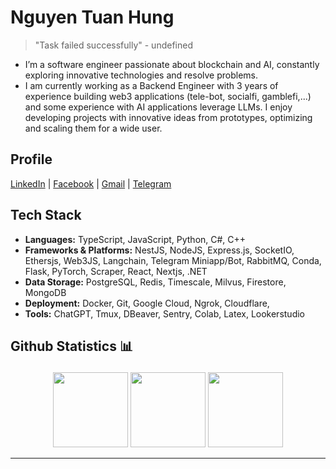 # Nguyen Tuan Hung

> "Task failed successfully" - undefined

- I’m a software engineer passionate about blockchain and AI, constantly exploring innovative technologies and resolve problems.
- I am currently working as a Backend Engineer with 3 years of experience building web3 applications (tele-bot, socialfi, gamblefi,...) and some experience with AI applications leverage LLMs. I enjoy developing projects with innovative ideas from prototypes, optimizing and scaling them for a wide user.

## Profile

[LinkedIn](https://linkedin.com/in/hunglhp1998) | [Facebook](https://fb.com/hunglhp1998) | [Gmail](mailto:hunglhp1998@gmail.com) | [Telegram](https://t.me/Oxtardis)

## Tech Stack
- **Languages:** TypeScript, JavaScript, Python, C#, C++
- **Frameworks & Platforms:** NestJS, NodeJS, Express.js, SocketIO, Ethersjs, Web3JS, Langchain, Telegram Miniapp/Bot, RabbitMQ, Conda, Flask, PyTorch, Scraper, React, Nextjs, .NET
- **Data Storage:** PostgreSQL, Redis, Timescale, Milvus, Firestore, MongoDB
- **Deployment:** Docker, Git, Google Cloud, Ngrok, Cloudflare, 
- **Tools:** ChatGPT, Tmux, DBeaver, Sentry, Colab, Latex, Lookerstudio

<!-- 
## Profile 

[![Linkedin Badge](https://img.shields.io/badge/-Linkedin-white?style=for-the-badge&logo=linkedin&logoColor=blue&link=https://www.linkedin.com/in/hunglhp1998)](https://www.linkedin.com/in/hunglhp1998)
[![Facebook Badge](https://img.shields.io/badge/-Facebook-0066FF?style=for-the-badge&logo=facebook&logoColor=white&link=https://www.facebook.com/hunglhp1998/)](https://www.facebook.com/hunglhp1998/)
[![Gmail Badge](https://img.shields.io/badge/-Gmail-c14438?style=for-the-badge&logo=Gmail&logoColor=white&link=mailto:hunglhp1998@gmail.com)](mailto:hunglhp1998@gmail.com)
[![Telegram Badge](https://img.shields.io/badge/Telegram-2CA5E0?style=for-the-badge&logo=telegram&logoColor=white&link=https://t.me/Oxtardis)](https://t.me/Oxtardis)
[![Leetcode Badge](https://img.shields.io/badge/-Leetcode-FF6600?style=flat-square&logo=leetcode&logoColor=white&link=https://leetcode.com/hunglhp1998)](https://leetcode.com/hunglhp1998)

### Languages

![TypeScript](https://img.shields.io/badge/typescript-%23007ACC.svg?style=for-the-badge&logo=typescript&logoColor=white)
![JavaScript](https://img.shields.io/badge/-JavaScript-black?style=for-the-badge&logo=javascript)
![Python](https://img.shields.io/badge/python-3670A0?style=for-the-badge&logo=python&logoColor=ffdd54)
![C#](https://img.shields.io/badge/C%23-239120?style=for-the-badge&logo=csharp&logoColor=white)
![C++](https://img.shields.io/badge/c++-%2300599C.svg?style=for-the-badge&logo=c%2B%2B&logoColor=white)

### Data Storage
![PostgreSQL](https://img.shields.io/badge/PostgreSQL-316192?style=for-the-badge&logo=postgresql&logoColor=white)
![Redis](https://img.shields.io/badge/redis-%23DD0031.svg?style=for-the-badge&logo=redis&logoColor=white)
![MongoDB](https://img.shields.io/badge/MongoDB-%234ea94b.svg?style=for-the-badge&logo=mongodb&logoColor=white)
![Firestore](https://img.shields.io/badge/firestore-ffca28?style=for-the-badge&logo=firebase&logoColor=black)
![Timescale](https://img.shields.io/badge/TimescaleDB-003B77?style=for-the-badge&logo=timescale&logoColor=white)
![Milvus](https://img.shields.io/badge/milvus-1234?style=for-the-badge&logo=milvus&color=blue)

### Frameworks, Platforms and Libraries
![NestJS](https://img.shields.io/badge/nestjs-%23E0234E.svg?style=for-the-badge&logo=nestjs&logoColor=white)
![NodeJS](https://img.shields.io/badge/node.js-6DA55F?style=for-the-badge&logo=node.js&logoColor=white)
![Express.js](https://img.shields.io/badge/express.js-%23404d59.svg?style=for-the-badge&logo=express&logoColor=%2361DAFB)
![SocketIO](https://img.shields.io/badge/Socket.io-010101?&style=for-the-badge&logo=Socket.io&logoColor=white)
![Ethersjs](https://img.shields.io/badge/ethers-12?style=for-the-badge&logo=ethers&logoColor=%232535A0&color=white)
![Web3JS](https://img.shields.io/badge/web3%20js-F16822?style=for-the-badge&logo=web3.js&logoColor=white)
![Langchain](https://img.shields.io/badge/langchain-1C3C3C?style=for-the-badge&logo=langchain&logoColor=white)
![Telegram Bot](https://img.shields.io/badge/telegrambot-12?style=for-the-badge&logo=telegram&logoColor=white&color=blue)
![RabbitMQ](https://img.shields.io/badge/rabbitmq-%23FF6600.svg?&style=for-the-badge&logo=rabbitmq&logoColor=white)
![JWT](https://img.shields.io/badge/JWT-000000?style=for-the-badge&logo=JSON%20web%20tokens&logoColor=white)
![RapidAPI](https://img.shields.io/badge/rapid-12?style=for-the-badge&logo=rapid&logoColor=%230055DA&color=black)
![Conda](https://img.shields.io/badge/Anaconda-%2344A833.svg?style=for-the-badge&logo=anaconda&logoColor=white)
![Flask](https://img.shields.io/badge/Flask-000000?style=for-the-badge&logo=flask&logoColor=white)
![NumPy](https://img.shields.io/badge/numpy-%23013243.svg?style=for-the-badge&logo=numpy&logoColor=white)
![PyTorch](https://img.shields.io/badge/PyTorch-%23EE4C2C.svg?style=for-the-badge&logo=PyTorch&logoColor=white)
![Scraper](https://img.shields.io/badge/Scrapy-60A839?style=for-the-badge&logo=scrapy&logoColor=white)
![React](https://img.shields.io/badge/-React-CC0000?style=for-the-badge&logo=react)
![.NET](https://img.shields.io/badge/.NET-512BD4?style=for-the-badge&logo=dotnet&logoColor=white)


### Devops
![Docker](https://img.shields.io/badge/-Docker-0000BB?style=for-the-badge&logo=docker)
![Shell Script](https://img.shields.io/badge/shell_script-%23121011.svg?style=for-the-badge&logo=gnu-bash&logoColor=white)
![Git](https://img.shields.io/badge/-Git-996600?style=for-the-badge&logo=git)
![GitLab](https://img.shields.io/badge/GitLab-330F63?style=for-the-badge&logo=gitlab&logoColor=white)
![Google Cloud](https://img.shields.io/badge/GoogleCloud-%234285F4.svg?style=for-the-badge&logo=google-cloud&logoColor=white)
![Ngrok](https://img.shields.io/badge/ngrok-140648?style=for-the-badge&logo=Ngrok&logoColor=white)
![Cloudflare](https://img.shields.io/badge/Cloudflare-F38020?style=for-the-badge&logo=Cloudflare&logoColor=white)
![Rancher](https://img.shields.io/badge/Rancher-0075A8?style=for-the-badge&logo=rancher&logoColor=white)


### Tools
![Tmux](https://img.shields.io/badge/tmux-1BB91F?style=for-the-badge&logo=tmux&logoColor=white)
![DBeaver](https://img.shields.io/badge/dbeaver-382923?style=for-the-badge&logo=dbeaver&logoColor=white)
![Jupyter](https://img.shields.io/badge/Jupyter-F37626.svg?&style=for-the-badge&logo=Jupyter&logoColor=white)
![AnyDesk](https://img.shields.io/badge/anydesk-12?style=for-the-badge&logo=anydesk&logoColor=%23EF443B&color=orange)
![Sentry](https://img.shields.io/badge/Sentry-black?style=for-the-badge&logo=Sentry&logoColor=#362D59)
![Lookerstudio](https://img.shields.io/badge/googledatastudio-12?style=for-the-badge&logo=googledatastudio&logoColor=%23669DF6&color=white)
![ChatGPT](https://img.shields.io/badge/ChatGPT-74aa9c?style=for-the-badge&logo=openai&logoColor=white)
![Colab](https://img.shields.io/badge/Colab-F9AB00?style=for-the-badge&logo=googlecolab&color=525252)
![ESLint](https://img.shields.io/badge/eslint-3A33D1?style=for-the-badge&logo=eslint&logoColor=white)
![Markdown](https://img.shields.io/badge/Markdown-000000?style=for-the-badge&logo=markdown&logoColor=white)
![Latex](https://img.shields.io/badge/LaTeX-47A141?style=for-the-badge&logo=LaTeX&logoColor=white)
 <br /> <br />
 -->

 

## <p>Github Statistics 📊</p>

<div align="center">
<img height="120px" src="https://streak-stats.demolab.com?user=kiyoshitaro&theme=gruvbox&date_format=j%2Fn%5B%2FY%5D" />
<img height="120px" src="https://github-readme-stats.vercel.app/api/top-langs/?username=kiyoshitaro&theme=gruvbox&show_icons=true&card_width=400&hide=cmake,makefile,jupyter%20notebook,html&langs_count=10&layout=compact" />
 <img height="120px" src="https://github-readme-stats.vercel.app/api?username=kiyoshitaro&theme=gruvbox&show_icons=true"/>
</div>
<!--
<div align="center">
// <img height="200px" width="200px" src="https://github-readme-stats.vercel.app/api/wakatime?username=kiyoshitaro&theme=gruvbox&layout=compact&langs_count=8" alt="Kiyoshitaro's WakaTime in last year"/>
<img height="200px" width="1000px" src="https://github-readme-activity-graph.vercel.app/graph?username=kiyoshitaro&theme=gruvbox&card_width=900&radius=12&hide_border=false" alt="Kiyoshitaro's Activity Graph"/>
</div>
-->

<hr>
<br>

<!-- [<img src="https://visitcount.itsvg.in/api?id=kiyoshitaro&icon=5&color=6">](https://visitcount.itsvg.in) -->
